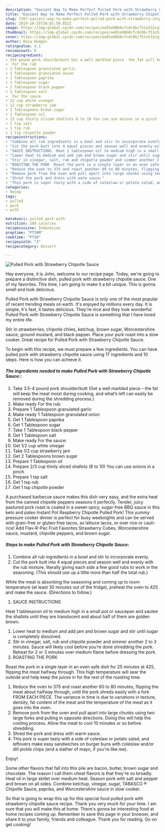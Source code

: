 ```yaml
---
description: "Easiest Way to Make Perfect Pulled Pork with Strawberry Chipotle Sauce"
title: "Easiest Way to Make Perfect Pulled Pork with Strawberry Chipotle Sauce"
slug: 7267-easiest-way-to-make-perfect-pulled-pork-with-strawberry-chipotle-sauce
date: 2019-10-25T20:01:50.852Z
image: https://img-global.cpcdn.com/recipes/ee01e88b8cfcdc0b/751x532cq70/pulled-pork-with-strawberry-chipotle-sauce-recipe-main-photo.jpg
thumbnail: https://img-global.cpcdn.com/recipes/ee01e88b8cfcdc0b/751x532cq70/pulled-pork-with-strawberry-chipotle-sauce-recipe-main-photo.jpg
cover: https://img-global.cpcdn.com/recipes/ee01e88b8cfcdc0b/751x532cq70/pulled-pork-with-strawberry-chipotle-sauce-recipe-main-photo.jpg
author: Rosa Hodges
ratingvalue: 4.1
reviewcount: 8
recipeingredient:
- 354 pound pork shoulderbutt Get a well marbled piece  the fat will keep the meat moist during cooking and whats left can easily be removed during the shredding process
-  For the rub
- 1 Tablespoon granulated garlic
- 1 Tablespoon granulated onion
- 1 Tablespoon paprika
- 1 Tablespoon sugar
- 1 Tablespoon black pepper
- 1 Tablespoon salt
-  For the sauce
- 12 cup white vinegar
- 12 cup strawberry jam
- 2 Tablespoons brown sugar
- 1 Tablespoon oil
- 23 cup thinly sliced shallots 8 to 10 You can use onions in a pinch
- 1 tsp salt
- 1 tsp rub
- 1 tsp chipotle powder
recipeinstructions:
- "Combine all rub ingredients in a bowl and stir to incorporate evenly."
- "Cut the pork butt into 4 equal pieces and season well and evenly with the rub mixture, literally giving each side a few good rubs to work in the seasoning. (This should use up a little more than half the total rub.)  While the meat is absorbing the seasoning and coming up to room temperature (at least 30 minutes out of the fridge), preheat the oven to 425 and make the sauce. (Directions to follow.)"
- "SAUCE INSTRUCTIONS  Heat 1 tablespoon oil to medium high in a small pot or saucepan and sautee the shallots until they are translucent and about half of them are golden brown."
- "Lower heat to medium and add jam and brown sugar and stir until sugar is completely dissolved."
- "Stir in vinegar, salt, rub and chipotle powder and simmer another 2 to 3 minutes. Sauce will likely cool before you’re done shredding the pork. Reheat for 2 or 3 minutes over medium flame before dressing the pork."
- "ROASTING THE PORK  Roast the pork in a single layer in an oven safe dish for 25 minutes at 425, flipping the meat halfway through. This high temperature will sear the outside and help keep the juices in for the rest of the roasting time."
- "Reduce the oven to 375 and roast another 60 to 80 minutes, flipping the meat about halfway through, until the pork shreds easily with a fork FROM EACH PIECE. The variance in time is due to variations in texture, density, fat content of the meat and the temperature of the meat as it goes into the oven."
- "Remove pork from the oven and pull apart into large chunks using two large forks and pulling in opposite directions. Doing this will help the cooling process. Allow the meat to cool 10 minutes or so before shredding."
- "Shred the pork and dress with warm sauce."
- "This pork is super tasty with a side of coleslaw or potato salad, and leftovers make easy sandwiches on burger buns with coleslaw and/or dill pickle chips (and a slather of mayo, if you&#39;re like me).  Enjoy!"
categories:
- Resep
tags:
- pulled
- pork
- with

katakunci: pulled pork with
nutrition: 289 calories
recipecuisine: Indonesian
preptime: "PT39M"
cooktime: "PT1H"
recipeyield: "3"
recipecategory: Dessert

---
```



![Pulled Pork with Strawberry Chipotle Sauce](https://img-global.cpcdn.com/recipes/ee01e88b8cfcdc0b/751x532cq70/pulled-pork-with-strawberry-chipotle-sauce-recipe-main-photo.jpg)

Hey everyone, it is John, welcome to our recipe page. Today, we're going to prepare a distinctive dish, pulled pork with strawberry chipotle sauce. One of my favorites. This time, I am going to make it a bit unique. This is gonna smell and look delicious.

Pulled Pork with Strawberry Chipotle Sauce is only one of the most popular of recent trending meals on earth. It's enjoyed by millions every day. It is simple, it's fast, it tastes delicious. They're nice and they look wonderful. Pulled Pork with Strawberry Chipotle Sauce is something that I have loved my entire life.

Stir in strawberries, chipotle chiles, ketchup, brown sugar, Worcestershire sauce, ground mustard, and black pepper. Place your pork roast into a slow cooker. Great recipe for Pulled Pork with Strawberry Chipotle Sauce.


To begin with this recipe, we must prepare a few ingredients. You can have pulled pork with strawberry chipotle sauce using 17 ingredients and 10 steps. Here is how you can achieve it.

##### The ingredients needed to make Pulled Pork with Strawberry Chipotle Sauce::

1. Take 3.5-4 pound pork shoulder/butt (Get a well marbled piece – the fat will keep the meat moist during cooking, and what’s left can easily be removed during the shredding process.)
1. Make ready  For the rub:
1. Prepare 1 Tablespoon granulated garlic
1. Make ready 1 Tablespoon granulated onion
1. Get 1 Tablespoon paprika
1. Get 1 Tablespoon sugar
1. Take 1 Tablespoon black pepper
1. Get 1 Tablespoon salt
1. Make ready  For the sauce:
1. Get 1/2 cup white vinegar
1. Take 1/2 cup strawberry jam
1. Get 2 Tablespoons brown sugar
1. Prepare 1 Tablespoon oil
1. Prepare 2/3 cup thinly sliced shallots (8 to 10) You can use onions in a pinch
1. Prepare 1 tsp salt
1. Get 1 tsp rub
1. Get 1 tsp chipotle powder


A purchased barbecue sauce makes this dish very easy, and the extra heat from the canned chipotle peppers seasons it perfectly. Tender, juicy pastured pork roast is coated in a sweet-spicy, sugar-free BBQ sauce in this keto and paleo Instant Pot Raspberry Chipotle Pulled Pork! This yummy pressure cooker dinner is perfect for busy weeknights and can be served with grain-free or gluten-free tacos, as lettuce tacos, or over rice or cauli-rice! Add Flav-R-Pac Fruit Favorites Strawberry Cubes, Worcestershire sauce, mustard, chipotle peppers, and brown sugar. 

##### Steps to make Pulled Pork with Strawberry Chipotle Sauce:

1. Combine all rub ingredients in a bowl and stir to incorporate evenly.
1. Cut the pork butt into 4 equal pieces and season well and evenly with the rub mixture, literally giving each side a few good rubs to work in the seasoning. (This should use up a little more than half the total rub.)

While the meat is absorbing the seasoning and coming up to room temperature (at least 30 minutes out of the fridge), preheat the oven to 425 and make the sauce. (Directions to follow.)
1. SAUCE INSTRUCTIONS

Heat 1 tablespoon oil to medium high in a small pot or saucepan and sautee the shallots until they are translucent and about half of them are golden brown.
1. Lower heat to medium and add jam and brown sugar and stir until sugar is completely dissolved.
1. Stir in vinegar, salt, rub and chipotle powder and simmer another 2 to 3 minutes. Sauce will likely cool before you’re done shredding the pork. Reheat for 2 or 3 minutes over medium flame before dressing the pork.
1. ROASTING THE PORK

Roast the pork in a single layer in an oven safe dish for 25 minutes at 425, flipping the meat halfway through. This high temperature will sear the outside and help keep the juices in for the rest of the roasting time.
1. Reduce the oven to 375 and roast another 60 to 80 minutes, flipping the meat about halfway through, until the pork shreds easily with a fork FROM EACH PIECE. The variance in time is due to variations in texture, density, fat content of the meat and the temperature of the meat as it goes into the oven.
1. Remove pork from the oven and pull apart into large chunks using two large forks and pulling in opposite directions. Doing this will help the cooling process. Allow the meat to cool 10 minutes or so before shredding.
1. Shred the pork and dress with warm sauce.
1. This pork is super tasty with a side of coleslaw or potato salad, and leftovers make easy sandwiches on burger buns with coleslaw and/or dill pickle chips (and a slather of mayo, if you&#39;re like me).

Enjoy!


Some other flavors that fall into this pile are bacon, butter, brown sugar and chocolate. The reason I call them cheat flavors is that they&#39;re so broadly. Heat oil in large skillet over medium heat. Season pork with salt and pepper and brown on all sides. Combine ketchup, vinegar, sugar, TABASCO ® Chipotle Sauce, paprika, and Worcestershire sauce in slow cooker. 

So that is going to wrap this up for this special food pulled pork with strawberry chipotle sauce recipe. Thank you very much for your time. I am sure that you will make this at home. There's gonna be interesting food at home recipes coming up. Remember to save this page in your browser, and share it to your family, friends and colleague. Thank you for reading. Go on get cooking!
